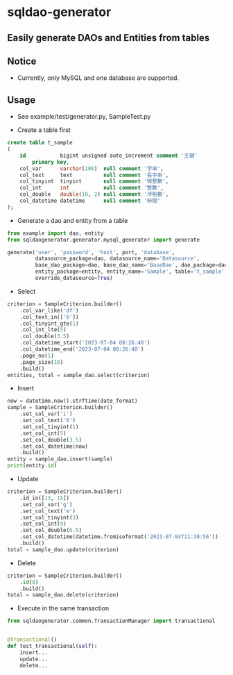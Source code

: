 # sqldao-generator

## Easily generate DAOs and Entities from tables

## Notice

- Currently, only MySQL and one database are supported.

## Usage

- See example/test/generator.py, SampleTest.py

- Create a table first
```sql
create table t_sample
(
    id           bigint unsigned auto_increment comment '主鍵'
        primary key,
    col_var      varchar(100)  null comment '字串',
    col_text     text          null comment '長字串',
    col_tinyint  tinyint       null comment '微整數',
    col_int      int           null comment '整數',
    col_double   double(10, 2) null comment '浮點數',
    col_datetime datetime      null comment '時間'
);
```

- Generate a dao and entity from a table

```python
from example import dao, entity
from sqldaogenerator.generator.mysql_generator import generate

generate('user', 'password', 'host', port, 'database',
         datasource_package=dao, datasource_name='Datasource', 
         base_dao_package=dao, base_dao_name='BaseDao', dao_package=dao, 
         entity_package=entity, entity_name='Sample', table='t_sample', 
         override_datasource=True)
```

- Select

```python
criterion = SampleCriterion.builder()
    .col_var_like('df')
    .col_text_in(['6'])
    .col_tinyint_gte(1)
    .col_int_lte(5)
    .col_double(3.5)
    .col_datetime_start('2023-07-04 08:26:40')
    .col_datetime_end('2023-07-04 08:26:40')
    .page_no(1)
    .page_size(10)
    .build()
entities, total = sample_dao.select(criterion)
```

- Insert

```python
now = datetime.now().strftime(date_format)
sample = SampleCriterion.builder()
    .set_col_var('i')
    .set_col_text('6')
    .set_col_tinyint(1)
    .set_col_int(5)
    .set_col_double(3.5)
    .set_col_datetime(now)
    .build()
entity = sample_dao.insert(sample)
print(entity.id)
```

- Update

```python
criterion = SampleCriterion.builder()
    .id_in([13, 15])
    .set_col_var('g')
    .set_col_text('m')
    .set_col_tinyint(3)
    .set_col_int(9)
    .set_col_double(6.5)
    .set_col_datetime(datetime.fromisoformat('2023-07-04T21:30:56'))
    .build()
total = sample_dao.update(criterion)
```

- Delete

```python
criterion = SampleCriterion.builder()
    .id(8)
    .build()
total = sample_dao.delete(criterion)
```

- Execute in the same transaction

```python
from sqldaogenerator.common.TransactionManager import transactional


@transactional()
def test_transactional(self):
    insert...
    update...
    delete...
```